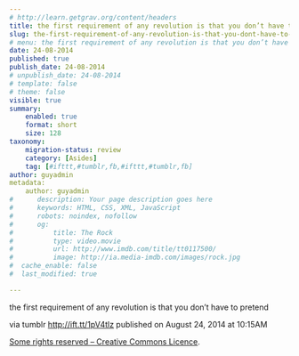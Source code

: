 ```yaml
---
# http://learn.getgrav.org/content/headers
title: the first requirement of any revolution is that you don’t have to pretend
slug: the-first-requirement-of-any-revolution-is-that-you-dont-have-to-pretend
# menu: the first requirement of any revolution is that you don’t have to pretend
date: 24-08-2014
published: true
publish_date: 24-08-2014
# unpublish_date: 24-08-2014
# template: false
# theme: false
visible: true
summary:
    enabled: true
    format: short
    size: 128
taxonomy:
    migration-status: review
    category: [Asides]
    tag: [#ifttt,#tumblr,fb,#ifttt,#tumblr,fb]
author: guyadmin
metadata:
    author: guyadmin
#      description: Your page description goes here
#      keywords: HTML, CSS, XML, JavaScript
#      robots: noindex, nofollow
#      og:
#          title: The Rock
#          type: video.movie
#          url: http://www.imdb.com/title/tt0117500/
#          image: http://ia.media-imdb.com/images/rock.jpg
#  cache_enable: false
#  last_modified: true

---
```


the first requirement of any revolution is that you don’t have to pretend

via tumblr http://ift.tt/1pV4tlz published on August 24, 2014 at 10:15AM

[Some rights reserved – Creative Commons Licence](http://ift.tt/1gAEAkt).